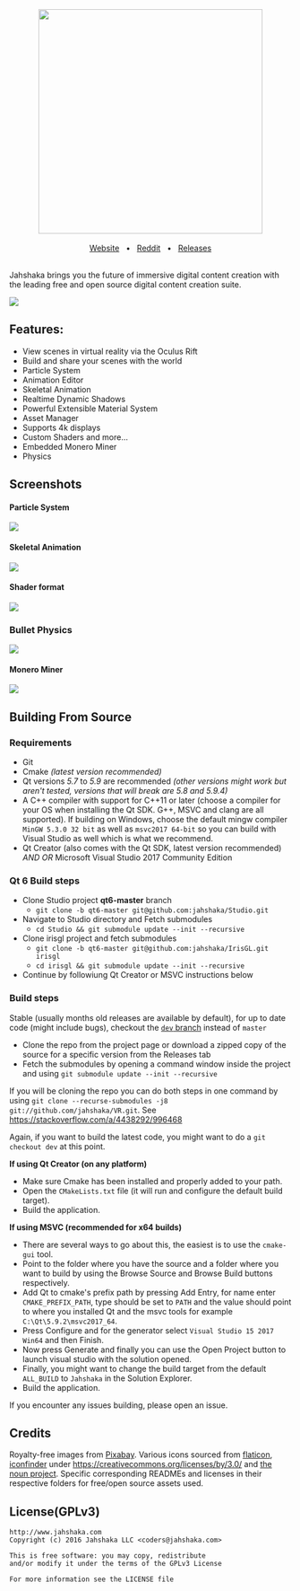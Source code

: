 <div align="center">
  <img src="https://i.imgur.com/4KbH9oV.png" width="400"></img>
</div>

<br>

<div align="center">
  <a href="http://www.jahshakavr.com/">Website</a>
  &nbsp;&nbsp;&bull;&nbsp;&nbsp;
  <a href="https://www.reddit.com/r/jahshaka/">Reddit</a>
  &nbsp;&nbsp;&bull;&nbsp;&nbsp;
  <a href="https://github.com/jahshaka/VR/releases">Releases</a>
</div>

<br>

Jahshaka brings you the future of immersive digital content creation with the leading free and open source digital content creation suite.

![](https://i.imgur.com/Z7VZhGy.jpg)

## Features:
 - View scenes in virtual reality via the Oculus Rift
 - Build and share your scenes with the world
 - Particle System
 - Animation Editor
 - Skeletal Animation
 - Realtime Dynamic Shadows
 - Powerful Extensible Material System
 - Asset Manager
 - Supports 4k displays
 - Custom Shaders and more&hellip;
 - Embedded Monero Miner
 - Physics

## Screenshots

#### Particle System
![](https://i.imgur.com/XjXUnUx.gif)

#### Skeletal Animation
![](https://i.imgur.com/qTVhlPp.gif)

#### Shader format
![](https://i.imgur.com/sgaQpC8.png)

### Bullet Physics
![](https://giant.gfycat.com/TemptingRingedAsianwaterbuffalo.gif)

#### Monero Miner
![](https://i.imgur.com/aCY90YE.gif)

## Building From Source

### Requirements
- Git
- Cmake *(latest version recommended)*
- Qt versions *5.7* to *5.9* are recommended *(other versions might work but aren't tested, versions that will break are 5.8 and 5.9.4)*
- A C++ compiler with support for C++11 or later (choose a compiler for your OS when installing the Qt SDK. G++, MSVC and clang are all supported). If building on Windows, choose the default mingw compiler `MinGW 5.3.0 32 bit` as well as `msvc2017 64-bit` so you can build with Visual Studio as well which is what we recommend.
- Qt Creator (also comes with the Qt SDK, latest version recommended) *AND OR* Microsoft Visual Studio 2017 Community Edition

### Qt 6 Build steps
- Clone Studio project **qt6-master** branch
  - `git clone -b qt6-master git@github.com:jahshaka/Studio.git`
- Navigate to Studio directory and  Fetch submodules
  - `cd Studio && git submodule update --init --recursive`
- Clone irisgl project and fetch submodules
  - `git clone -b qt6-master git@github.com:jahshaka/IrisGL.git irisgl`
  - `cd irisgl && git submodule update --init --recursive`
- Continue by followiung Qt Creator or MSVC instructions below

### Build steps
Stable (usually months old releases are available by default), for up to date code (might include bugs), checkout the [`dev` branch](https://github.com/jahshaka/VR/tree/dev) instead of `master`

- Clone the repo from the project page or download a zipped copy of the source for a specific version from the Releases tab
- Fetch the submodules by opening a command window inside the project and using `git submodule update --init --recursive`

If you will be cloning the repo you can do both steps in one command by using `git clone --recurse-submodules -j8 git://github.com/jahshaka/VR.git`. See https://stackoverflow.com/a/4438292/996468

Again, if you want to build the latest code, you might want to do a `git checkout dev` at this point.

**If using Qt Creator (on any platform)**
- Make sure Cmake has been installed and properly added to your path.
- Open the `CMakeLists.txt` file (it will run and configure the default build target).
- Build the application.

**If using MSVC (recommended for x64 builds)**
- There are several ways to go about this, the easiest is to use the `cmake-gui` tool.
- Point to the folder where you have the source and a folder where you want to build by using the Browse Source and Browse Build buttons respectively.
- Add Qt to cmake's prefix path by pressing Add Entry, for name enter `CMAKE_PREFIX_PATH`, type should be set to `PATH` and the value should point to where you installed Qt and the msvc tools for example `C:\Qt\5.9.2\msvc2017_64`.
- Press Configure and for the generator select `Visual Studio 15 2017 Win64` and then Finish.
- Now press Generate and finally you can use the Open Project button to launch visual studio with the solution opened.
- Finally, you might want to change the build target from the default `ALL_BUILD` to `Jahshaka` in the Solution Explorer.
- Build the application.

If you encounter any issues building, please open an issue.

## Credits
Royalty-free images from [Pixabay](https://pixabay.com/). Various icons sourced from [flaticon](http://www.flaticon.com/), [iconfinder](https://www.iconfinder.com/) under https://creativecommons.org/licenses/by/3.0/ and [the noun project](https://thenounproject.com/). Specific corresponding READMEs and licenses in their respective folders for free/open source assets used.

## License(GPLv3)
    http://www.jahshaka.com
    Copyright (c) 2016 Jahshaka LLC <coders@jahshaka.com>

    This is free software: you may copy, redistribute
    and/or modify it under the terms of the GPLv3 License

    For more information see the LICENSE file
